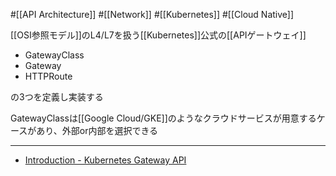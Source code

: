 #[[API Architecture]] #[[Network]] #[[Kubernetes]] #[[Cloud Native]]

[[OSI参照モデル]]のL4/L7を扱う[[Kubernetes]]公式の[[APIゲートウェイ]]

- GatewayClass
- Gateway
- HTTPRoute

の3つを定義し実装する

GatewayClassは[[Google Cloud/GKE]]のようなクラウドサービスが用意するケースがあり、外部or内部を選択できる

---

- [Introduction - Kubernetes Gateway API](https://gateway-api.sigs.k8s.io/)